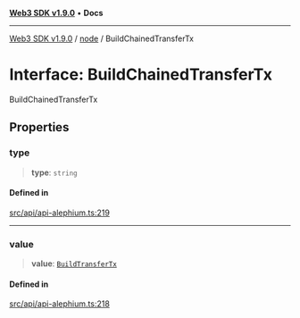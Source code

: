 [**Web3 SDK v1.9.0**](../../../README.md) • **Docs**

***

[Web3 SDK v1.9.0](../../../globals.md) / [node](../README.md) / BuildChainedTransferTx

# Interface: BuildChainedTransferTx

BuildChainedTransferTx

## Properties

### type

> **type**: `string`

#### Defined in

[src/api/api-alephium.ts:219](https://github.com/Mystic-Nayy/alephium-web3/blob/c1afd789a197ce5fe21f08c2965942090157c33d/packages/web3/src/api/api-alephium.ts#L219)

***

### value

> **value**: [`BuildTransferTx`](BuildTransferTx.md)

#### Defined in

[src/api/api-alephium.ts:218](https://github.com/Mystic-Nayy/alephium-web3/blob/c1afd789a197ce5fe21f08c2965942090157c33d/packages/web3/src/api/api-alephium.ts#L218)

